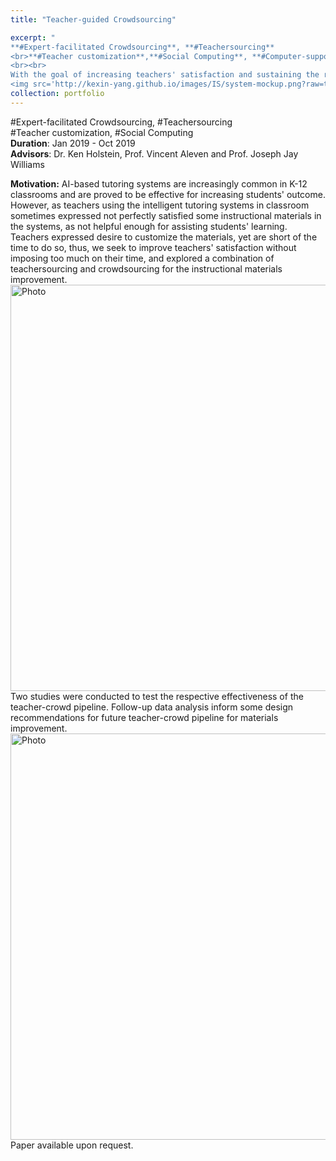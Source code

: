```yaml
---
title: "Teacher-guided Crowdsourcing" 

excerpt: "
**#Expert-facilitated Crowdsourcing**, **#Teachersourcing**
<br>**#Teacher customization**,**#Social Computing**, **#Computer-supported Cooperative Work**
<br><br>
With the goal of increasing teachers' satisfaction and sustaining the relevance of materials in intelligent tutoring system, without imposing too much time on the busy teachers, in this recent research, I studied how teachers might guide the crowd to perform improvement on existing instructional materials (on-demand hints) in a math intelligent tutoring system.<br>
<img src='http://kexin-yang.github.io/images/IS/system-mockup.png?raw=true' alt='Photo' style='width: 650px;'/>"  
collection: portfolio  
---
```

\#Expert-facilitated Crowdsourcing, \#Teachersourcing<br> 
\#Teacher customization, \#Social Computing<br>
**Duration**: Jan 2019 - Oct 2019<br>
**Advisors**: Dr. Ken Holstein, Prof. Vincent Aleven and Prof. Joseph Jay Williams

**Motivation:**
AI-based tutoring systems are increasingly common in K-12 classrooms and are proved to be effective for increasing students' outcome. 
However, as teachers using the intelligent tutoring systems in classroom sometimes expressed not perfectly satisfied some instructional materials in the systems, as not helpful enough for assisting students' learning.
Teachers expressed desire to customize the materials, yet are short of the time to do so, thus, we seek to improve teachers' satisfaction without imposing too much on their time, and explored a combination of teachersourcing and crowdsourcing for the instructional materials improvement.  <br>
<img src='http://kexin-yang.github.io/images/IS/system-mockup.png?raw=true' alt='Photo' style='width: 650px;'/>  <br>
Two studies were conducted to test the respective effectiveness of the teacher-crowd pipeline. Follow-up data analysis inform some design recommendations for future teacher-crowd pipeline for materials improvement.  <br>
<img src='http://kexin-yang.github.io/images/IS/two-version.png?raw=true' alt='Photo' style='width: 650px;'/>  <br>
Paper available upon request.

